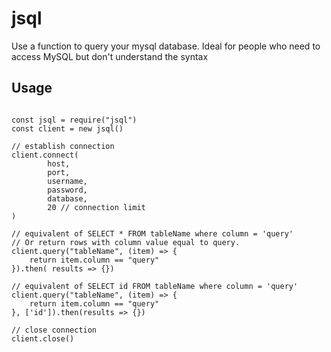 # jsql
Use a function to query your mysql database. Ideal for people who need to access MySQL but don't understand the syntax

## Usage
```

const jsql = require("jsql")
const client = new jsql()

// establish connection
client.connect(
		host,
		port,
		username,
		password,
		database,
		20 // connection limit
)

// equivalent of SELECT * FROM tableName where column = 'query'
// Or return rows with column value equal to query.
client.query("tableName", (item) => {
	return item.column == "query" 
}).then( results => {})

// equivalent of SELECT id FROM tableName where column = 'query'
client.query("tableName", (item) => {
	return item.column == "query" 
}, ['id']).then(results => {})

// close connection
client.close()

```
